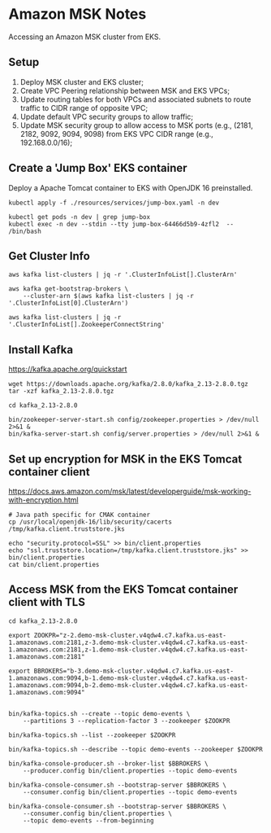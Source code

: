 # Amazon MSK Notes

Accessing an Amazon MSK cluster from EKS.

## Setup

1. Deploy MSK cluster and EKS cluster;
2. Create VPC Peering relationship between MSK and EKS VPCs;
3. Update routing tables for both VPCs and associated subnets to route traffic to CIDR range of opposite VPC;
4. Update default VPC security groups to allow traffic;
5. Update MSK security group to allow access to MSK ports (e.g., (2181, 2182, 9092, 9094, 9098) from EKS VPC CIDR range (e.g., 192.168.0.0/16);

## Create a 'Jump Box' EKS container

Deploy a Apache Tomcat container to EKS with OpenJDK 16 preinstalled.

```shell
kubectl apply -f ./resources/services/jump-box.yaml -n dev

kubectl get pods -n dev | grep jump-box
kubectl exec -n dev --stdin --tty jump-box-64466d5b9-4zfl2  -- /bin/bash
```

## Get Cluster Info

```shell
aws kafka list-clusters | jq -r '.ClusterInfoList[].ClusterArn'

aws kafka get-bootstrap-brokers \
    --cluster-arn $(aws kafka list-clusters | jq -r '.ClusterInfoList[0].ClusterArn')

aws kafka list-clusters | jq -r '.ClusterInfoList[].ZookeeperConnectString'
```

## Install Kafka

<https://kafka.apache.org/quickstart>

```shell
wget https://downloads.apache.org/kafka/2.8.0/kafka_2.13-2.8.0.tgz
tar -xzf kafka_2.13-2.8.0.tgz

cd kafka_2.13-2.8.0

bin/zookeeper-server-start.sh config/zookeeper.properties > /dev/null 2>&1 &
bin/kafka-server-start.sh config/server.properties > /dev/null 2>&1 & 
```

## Set up encryption for MSK in the EKS Tomcat container client

<https://docs.aws.amazon.com/msk/latest/developerguide/msk-working-with-encryption.html>

```shell
# Java path specific for CMAK container
cp /usr/local/openjdk-16/lib/security/cacerts /tmp/kafka.client.truststore.jks

echo "security.protocol=SSL" >> bin/client.properties
echo "ssl.truststore.location=/tmp/kafka.client.truststore.jks" >> bin/client.properties
cat bin/client.properties
```

## Access MSK from the EKS Tomcat container client with TLS

```shell
cd kafka_2.13-2.8.0

export ZOOKPR="z-2.demo-msk-cluster.v4qdw4.c7.kafka.us-east-1.amazonaws.com:2181,z-3.demo-msk-cluster.v4qdw4.c7.kafka.us-east-1.amazonaws.com:2181,z-1.demo-msk-cluster.v4qdw4.c7.kafka.us-east-1.amazonaws.com:2181"

export BBROKERS="b-3.demo-msk-cluster.v4qdw4.c7.kafka.us-east-1.amazonaws.com:9094,b-1.demo-msk-cluster.v4qdw4.c7.kafka.us-east-1.amazonaws.com:9094,b-2.demo-msk-cluster.v4qdw4.c7.kafka.us-east-1.amazonaws.com:9094"


bin/kafka-topics.sh --create --topic demo-events \
    --partitions 3 --replication-factor 3 --zookeeper $ZOOKPR

bin/kafka-topics.sh --list --zookeeper $ZOOKPR

bin/kafka-topics.sh --describe --topic demo-events --zookeeper $ZOOKPR

bin/kafka-console-producer.sh --broker-list $BBROKERS \
    --producer.config bin/client.properties --topic demo-events

bin/kafka-console-consumer.sh --bootstrap-server $BBROKERS \
    --consumer.config bin/client.properties --topic demo-events

bin/kafka-console-consumer.sh --bootstrap-server $BBROKERS \
    --consumer.config bin/client.properties \
    --topic demo-events --from-beginning
```
